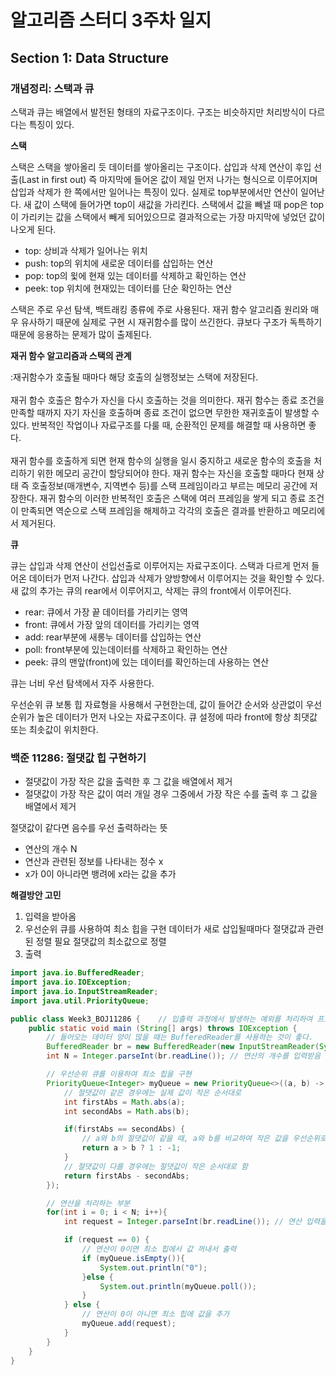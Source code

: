 <h1>알고리즘 스터디 3주차 일지</h1>

## Section 1: Data Structure

<h3>개념정리: 스택과 큐</h3>
스택과 큐는 배열에서 발전된 형태의 자료구조이다.
구조는 비슷하지만 처리방식이 다르다는 특징이 있다.

**스택**

스택은 스택을 쌓아올리 듯 데이터를 쌓아올리는 구조이다.
삽입과 삭제 연산이 후입 선출(Last in first out) 즉 마지막에 들어온 값이 제일 먼저 나가는 형식으로 이루어지며 삽입과 삭제가 한 쪽에서만 일어나는 특징이 있다.
실제로 top부분에서만 연산이 일어난다.
새 값이 스택에 들어가면 top이 새값을 가리킨다.
스택에서 값을 빼낼 때 pop은 top이 가리키는 값을 스택에서 빼게 되어있으므로 결과적으로는 가장 마지막에 넣었던 값이 나오게 된다.

* top: 상비과 삭제가 일어나는 위치
* push: top의 위치에 새로운 데이터를 삽입하는 연산
* pop: top의 윛에 현재 있는 데이터를 삭제하고 확인하는 연산
* peek: top 위치에 현재있는 데이터를 단순 확인하는 연산

스택은 주로 우선 탐색, 백트래킹 종류에 주로 사용된다.
재귀 함수 알고리즘 원리와 매우 유사하기 때문에 실제로 구현 시 재귀함수를 많이 쓰긴한다.
큐보다 구조가 독특하기 때문에 응용하는 문제가 많이 출제된다.
<br>

**재귀 함수 알고리즘과 스택의 관계**

:재귀함수가 호출될 때마다 해당 호출의 실행정보는 스택에 저장된다.
<br><br>
재귀 함수 호출은 함수가 자신을 다시 호출하는 것을 의미한다.
재귀 함수는 종료 조건을 만족할 때까지 자기 자신을 호출하며 종료 조건이 없으면 무한한 재귀호출이 발생할 수 있다.
반복적인 작업이나 자료구조를 다룰 때, 순환적인 문제를 해결할 때 사용하면 좋다.
<br><br>
재귀 함수를 호출하게 되면 현재 함수의 실행을 일시 중지하고 새로운 함수의 호출을 처리하기 위한 메모리 공간이 할당되어야 한다.
재귀 함수는 자신을 호출할 때마다 현재 상태 즉 호출정보(매개변수, 지역변수 등)를 스택 프레임이라고 부르는 메모리 공간에 저장한다.
재귀 함수의 이러한 반복적인 호출은 스택에 여러 프레임을 쌓게 되고 종료 조건이 만족되면 역순으로 스택 프레임을 해제하고 각각의 호출은 결과를 반환하고 메모리에서 제거된다.
<br>

**큐**

큐는 삽입과 삭제 연산이 선입선출로 이루어지는 자료구조이다.
스택과 다르게 먼저 들어온 데이터가 먼저 나간다.
삽입과 삭제가 양방향에서 이루어지는 것을 확인할 수 있다.
새 값의 추가는 큐의 rear에서 이루어지고, 삭제는 큐의 front에서 이루어진다.

* rear: 큐에서 가장 끝 데이터를 가리키는 영역
* front: 큐에서 가장 앞의 데이터를 가리키는 영역
* add: rear부분에 새롱누 데이터를 삽입하는 연산
* poll: front부분에 있는데이터를 삭제하고 확인하는 연산
* peek: 큐의 맨앞(front)에 있는 데이터를 확인하는데 사용하는 연산

큐는 너비 우선 탐색에서 자주 사용한다.

우선순위 큐
보통 힙 자료형을 사용해서 구현한는데, 값이 들어간 순서와 상관없이 우선순위가 높은 데이터가 먼저 나오는 자료구조이다.
큐 설정에 따라 front에 항상 최댓값 또는 최솟값이 위치한다.


<h3>백준 11286: 절댓값 힙 구현하기</h3>

* 절댓값이 가장 작은 값을 출력한 후 그 값을 배열에서 제거
* 절댓값이 가장 작은 값이 여러 개일 경우 그중에서 가장 작은 수를 출력 후 그 값을 배열에서 제거

절댓값이 같다면 음수를 우선 출력하라는 뜻

* 연산의 개수 N
* 연산과 관련된 정보를 나타내는 정수 x
* x가 0이 아니라면 뱅려에 x라는 값을 추가

**해결방안 고민**

1. 입력을 받아옴
2. 우선순위 큐를 사용하여 최소 힙을 구현
    데이터가 새로 삽입될때마다 절댓값과 관련된 정렬 필요
    절댓값의 최소값으로 정렬
3. 출력

```java
import java.io.BufferedReader;
import java.io.IOException;
import java.io.InputStreamReader;
import java.util.PriorityQueue;

public class Week3_BOJ11286 {    // 입출력 과정에서 발생하는 예외를 처리하여 프로그램의 안정성을 확보하기 위해 예외처리할 것
    public static void main (String[] args) throws IOException {
        // 들어오는 데이터 양이 많을 때는 BufferedReader를 사용하는 것이 좋다.
        BufferedReader br = new BufferedReader(new InputStreamReader(System.in));
        int N = Integer.parseInt(br.readLine()); // 연산의 개수를 입력받음

        // 우선순위 큐를 이용하여 최소 힙을 구현
        PriorityQueue<Integer> myQueue = new PriorityQueue<>((a, b) -> {
            // 절댓값이 같은 경우에는 실제 값이 작은 순서대로
            int firstAbs = Math.abs(a);
            int secondAbs = Math.abs(b);

            if(firstAbs == secondAbs) {
                // a와 b의 절댓값이 같을 때, a와 b를 비교하여 작은 값을 우선순위로 함
                return a > b ? 1 : -1;
            }
            // 절댓값이 다를 경우에는 절댓값이 작은 순서대로 함
            return firstAbs - secondAbs;
        });

        // 연산을 처리하는 부분
        for(int i = 0; i < N; i++){
            int request = Integer.parseInt(br.readLine()); // 연산 입력을 받음

            if (request == 0) {
                // 연산이 0이면 최소 힙에서 값 꺼내서 출력
                if (myQueue.isEmpty()){
                    System.out.println("0");
                }else {
                    System.out.println(myQueue.poll());
                }
            } else {
                // 연산이 0이 아니면 최소 힙에 값을 추가
                myQueue.add(request);
            }
        }
    }
}
```

